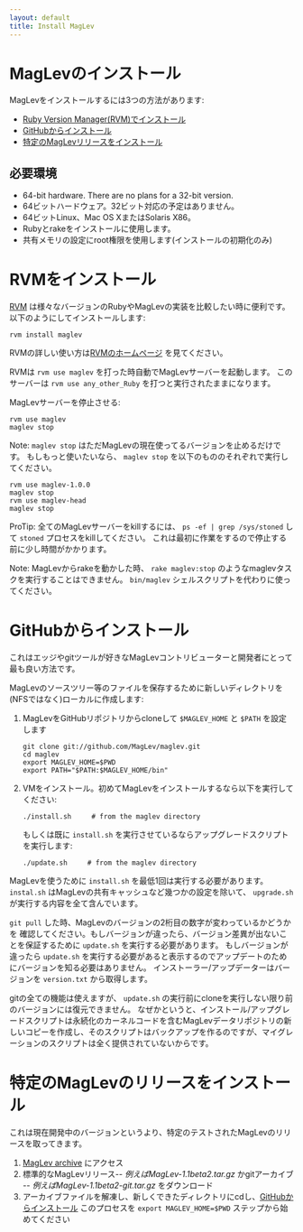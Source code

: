 ```yaml
---
layout: default
title: Install MagLev
---
```

# MagLevのインストール

MagLevをインストールするには3つの方法があります:

* [Ruby Version Manager(RVM)でインストール](#install_with_ruby_version_manager)
* [GitHubからインストール](#install_from_github)
* [特定のMagLevリリースをインストール](#install_a_specific_maglev_release)

## 必要環境

* 64-bit hardware. There are no plans for a 32-bit version.
* 64ビットハードウェア。32ビット対応の予定はありません。
* 64ビットLinux、Mac OS XまたはSolaris X86。
* Rubyとrakeをインストールに使用します。
* 共有メモリの設定にroot権限を使用します(インストールの初期化のみ)

# RVMをインストール

[RVM](http://rvm.beginrescueend.com) は様々なバージョンのRubyやMagLevの実装を比較したい時に便利です。
以下のようにしてインストールします:

    rvm install maglev

RVMの詳しい使い方は[RVMのホームページ](http://rvm.beginrescueend.com) を見てください。

RVMは `rvm use maglev` を打った時自動でMagLevサーバーを起動します。
このサーバーは `rvm use any_other_Ruby` を打つと実行されたままになります。

MagLevサーバーを停止させる:

    rvm use maglev
    maglev stop

Note: `maglev stop` はただMagLevの現在使ってるバージョンを止めるだけです。
もしもっと使いたいなら、 `maglev stop` を以下のもののそれぞれで実行してください。

    rvm use maglev-1.0.0
    maglev stop
    rvm use maglev-head
    maglev stop

ProTip: 全てのMagLevサーバーをkillするには、 `ps -ef | grep /sys/stoned` して `stoned` プロセスをkillしてください。
これは最初に作業をするので停止する前に少し時間がかかります。

Note: MagLevからrakeを動かした時、 `rake maglev:stop` のようなmaglevタスクを実行することはできません。
`bin/maglev` シェルスクリプトを代わりに使ってください。

# GitHubからインストール

これはエッジやgitツールが好きなMagLevコントリビューターと開発者にとって最も良い方法です。

MagLevのソースツリー等のファイルを保存するために新しいディレクトリを(NFSではなく)ローカルに作成します:

1. MagLevをGitHubリポジトリからcloneして `$MAGLEV_HOME` と `$PATH` を設定します

       git clone git://github.com/MagLev/maglev.git
       cd maglev
       export MAGLEV_HOME=$PWD
       export PATH="$PATH:$MAGLEV_HOME/bin"
       
2. VMをインストール。初めてMagLevをインストールするなら以下を実行してください:

       ./install.sh     # from the maglev directory

   もしくは既に `install.sh` を実行させているならアップグレードスクリプトを実行します:

       ./update.sh     # from the maglev directory

MagLevを使うために `install.sh` を最低1回は実行する必要があります。 `instal.sh`
はMagLevの共有キャッシュなど幾つかの設定を除いて、 `upgrade.sh` が実行する内容を全て含んでいます。

`git pull` した時、MagLevのバージョンの2桁目の数字が変わっているかどうかを
確認してください。もしバージョンが違ったら、バージョン差異が出ないことを保証するために `update.sh` を実行する必要があります。
もしバージョンが違ったら `update.sh` を実行する必要があると表示するのでアップデートのためにバージョンを知る必要はありません。
インストーラー/アップデーターはバージョンを `version.txt` から取得します。

gitの全ての機能は使えますが、 `update.sh` の実行前にcloneを実行しない限り前のバージョンには復元できません。
なぜかというと、インストール/アップグレードスクリプトは永続化のカーネルコードを含むMagLevデータリポジトリの新しいコピーを作成し、そのスクリプトはバックアップを作るのですが、マイグレーションのスクリプトは全く提供されていないからです。


# 特定のMagLevのリリースをインストール

これは現在開発中のバージョンというより、特定のテストされたMagLevのリリースを取ってきます。

1. [MagLev archive](http://glass-downloads.gemstone.com/maglev/) にアクセス
2. 標準的なMagLevリリース-- *例えばMagLev-1.1beta2.tar.gz* かgitアーカイブ -- *例えばMagLev-1.1beta2-git.tar.gz* をダウンロード
3. アーカイブファイルを解凍し、新しくできたディレクトリにcdし、[GitHubからインストール](#install_from_github) このプロセスを `export MAGLEV_HOME=$PWD` ステップから始めてください 


